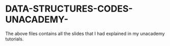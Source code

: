 # DATA-STRUCTURES-CODES-UNACADEMY-
The above files contains all the slides that I had explained in my unacademy tutorials. 
